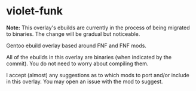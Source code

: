# violet-funk

**Note:** This overlay's ebuilds are currently in the process of being migrated to binaries. The change will be gradual but noticeable.

Gentoo ebuild overlay based around FNF and FNF mods.

All of the ebuilds in this overlay are binaries (when indicated by the commit). You do not need to worry about compiling them.

I accept (almost) any suggestions as to which mods to port and/or include in this overlay. You may open an issue with the mod to suggest.
